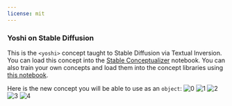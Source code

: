 ```yaml
---
license: mit
---
```

### Yoshi on Stable Diffusion
This is the `<yoshi>` concept taught to Stable Diffusion via Textual Inversion. You can load this concept into the [Stable Conceptualizer](https://colab.research.google.com/github/huggingface/notebooks/blob/main/diffusers/stable_conceptualizer_inference.ipynb) notebook. You can also train your own concepts and load them into the concept libraries using [this notebook](https://colab.research.google.com/github/huggingface/notebooks/blob/main/diffusers/sd_textual_inversion_training.ipynb).

Here is the new concept you will be able to use as an `object`:
![<yoshi> 0](https://huggingface.co/sd-concepts-library/yoshi/resolve/main/concept_images/2.jpeg)
![<yoshi> 1](https://huggingface.co/sd-concepts-library/yoshi/resolve/main/concept_images/3.jpeg)
![<yoshi> 2](https://huggingface.co/sd-concepts-library/yoshi/resolve/main/concept_images/1.jpeg)
![<yoshi> 3](https://huggingface.co/sd-concepts-library/yoshi/resolve/main/concept_images/4.jpeg)
![<yoshi> 4](https://huggingface.co/sd-concepts-library/yoshi/resolve/main/concept_images/0.jpeg)

